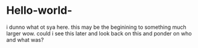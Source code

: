 # Hello-world-
i dunno what ot sya here. 
this may be the beginining to something much larger 
wow. could i see this later and look back on this and ponder on who and what was?
